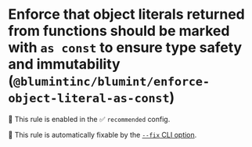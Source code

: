 # Enforce that object literals returned from functions should be marked with `as const` to ensure type safety and immutability (`@blumintinc/blumint/enforce-object-literal-as-const`)

💼 This rule is enabled in the ✅ `recommended` config.

🔧 This rule is automatically fixable by the [`--fix` CLI option](https://eslint.org/docs/latest/user-guide/command-line-interface#--fix).

<!-- end auto-generated rule header -->
